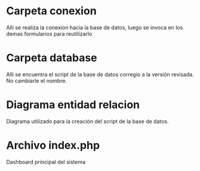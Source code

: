 # Carpeta conexion
Alli se realiza la conexion hacia la base de datos, luego se invoca en los demas formularios para
reutilizarlo

# Carpeta database
Alli se encuentra el script de la base de datos corregio a la versión revisada. No cambiarle el nombre.

# Diagrama entidad relacion 
Diagrama utilizado para la creación del script de la base de datos.

# Archivo index.php
Dashboard principal del sistema 